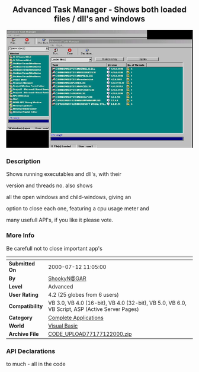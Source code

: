 ﻿<div align="center">

## Advanced Task Manager \- Shows both loaded files / dll's and windows

<img src="PIC2000712618389173.jpg">
</div>

### Description

Shows running executables and dll's, with their

version and threads no. also shows

all the open windows and child-windows, giving an

option to close each one, featuring a cpu usage meter and

many usefull API's, if you like it please vote.
 
### More Info
 
Be carefull not to close important app's


<span>             |<span>
---                |---
**Submitted On**   |2000-07-12 11:05:00
**By**             |[ShookyN@GAR](https://github.com/Planet-Source-Code/PSCIndex/blob/master/ByAuthor/shookyn-gar.md)
**Level**          |Advanced
**User Rating**    |4.2 (25 globes from 6 users)
**Compatibility**  |VB 3\.0, VB 4\.0 \(16\-bit\), VB 4\.0 \(32\-bit\), VB 5\.0, VB 6\.0, VB Script, ASP \(Active Server Pages\) 
**Category**       |[Complete Applications](https://github.com/Planet-Source-Code/PSCIndex/blob/master/ByCategory/complete-applications__1-27.md)
**World**          |[Visual Basic](https://github.com/Planet-Source-Code/PSCIndex/blob/master/ByWorld/visual-basic.md)
**Archive File**   |[CODE\_UPLOAD77177122000\.zip](https://github.com/Planet-Source-Code/shookyn-gar-advanced-task-manager-shows-both-loaded-files-dll-s-and-windows__1-9704/archive/master.zip)

### API Declarations

to much - all in the code





